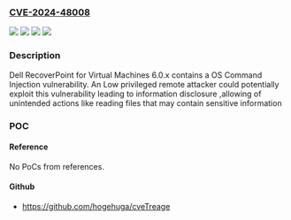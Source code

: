 ### [CVE-2024-48008](https://cve.mitre.org/cgi-bin/cvename.cgi?name=CVE-2024-48008)
![](https://img.shields.io/static/v1?label=Product&message=RecoverPoint%20for%20Virtual%20Machines&color=blue)
![](https://img.shields.io/static/v1?label=Version&message=6.0%20SP1%20&color=brightgreen)
![](https://img.shields.io/static/v1?label=Version&message=6.0%20SP1%20P1%20&color=brightgreen)
![](https://img.shields.io/static/v1?label=Vulnerability&message=CWE-11%3A%20ASP.NET%20Misconfiguration%3A%20Creating%20Debug%20Binary&color=brightgreen)

### Description

Dell RecoverPoint for Virtual Machines 6.0.x contains a OS Command Injection vulnerability. An Low privileged remote attacker could potentially exploit this vulnerability leading to information disclosure ,allowing of unintended actions like reading files that may contain sensitive information

### POC

#### Reference
No PoCs from references.

#### Github
- https://github.com/hogehuga/cveTreage

